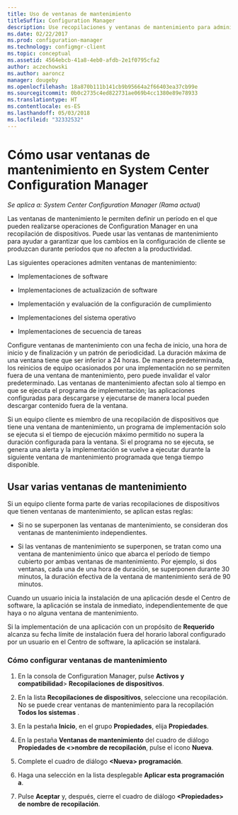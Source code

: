 ```yaml
---
title: Uso de ventanas de mantenimiento
titleSuffix: Configuration Manager
description: Use recopilaciones y ventanas de mantenimiento para administrar eficazmente los clientes en System Center Configuration Manager.
ms.date: 02/22/2017
ms.prod: configuration-manager
ms.technology: configmgr-client
ms.topic: conceptual
ms.assetid: 4564ebcb-41a8-4eb0-afdb-2e1f0795cfa2
author: aczechowski
ms.author: aaroncz
manager: dougeby
ms.openlocfilehash: 18a870b111b141cb9b95664a2f66403ea37cb99e
ms.sourcegitcommit: 0b0c2735c4ed822731ae069b4cc1380e89e78933
ms.translationtype: HT
ms.contentlocale: es-ES
ms.lasthandoff: 05/03/2018
ms.locfileid: "32332532"
---
```

# <a name="how-to-use-maintenance-windows-in-system-center-configuration-manager"></a>Cómo usar ventanas de mantenimiento en System Center Configuration Manager

*Se aplica a: System Center Configuration Manager (Rama actual)*

Las ventanas de mantenimiento le permiten definir un período en el que pueden realizarse operaciones de Configuration Manager en una recopilación de dispositivos. Puede usar las ventanas de mantenimiento para ayudar a garantizar que los cambios en la configuración de cliente se produzcan durante períodos que no afecten a la productividad.  

 Las siguientes operaciones admiten ventanas de mantenimiento:  

-   Implementaciones de software  

-   Implementaciones de actualización de software  

-   Implementación y evaluación de la configuración de cumplimiento  

-   Implementaciones del sistema operativo  

-   Implementaciones de secuencia de tareas  

 Configure ventanas de mantenimiento con una fecha de inicio, una hora de inicio y de finalización y un patrón de periodicidad. La duración máxima de una ventana tiene que ser inferior a 24 horas. De manera predeterminada, los reinicios de equipo ocasionados por una implementación no se permiten fuera de una ventana de mantenimiento, pero puede invalidar el valor predeterminado. Las ventanas de mantenimiento afectan solo al tiempo en que se ejecuta el programa de implementación; las aplicaciones configuradas para descargarse y ejecutarse de manera local pueden descargar contenido fuera de la ventana.  

 Si un equipo cliente es miembro de una recopilación de dispositivos que tiene una ventana de mantenimiento, un programa de implementación solo se ejecuta si el tiempo de ejecución máximo permitido no supera la duración configurada para la ventana. Si el programa no se ejecuta, se genera una alerta y la implementación se vuelve a ejecutar durante la siguiente ventana de mantenimiento programada que tenga tiempo disponible.  

## <a name="using-multiple-maintenance-windows"></a>Usar varias ventanas de mantenimiento  
 Si un equipo cliente forma parte de varias recopilaciones de dispositivos que tienen ventanas de mantenimiento, se aplican estas reglas:  

-   Si no se superponen las ventanas de mantenimiento, se consideran dos ventanas de mantenimiento independientes.  

-   Si las ventanas de mantenimiento se superponen, se tratan como una ventana de mantenimiento único que abarca el período de tiempo cubierto por ambas ventanas de mantenimiento. Por ejemplo, si dos ventanas, cada una de una hora de duración, se superponen durante 30 minutos, la duración efectiva de la ventana de mantenimiento será de 90 minutos.  

 Cuando un usuario inicia la instalación de una aplicación desde el Centro de software, la aplicación se instala de inmediato, independientemente de que haya o no alguna ventana de mantenimiento.  

 Si la implementación de una aplicación con un propósito de **Requerido** alcanza su fecha límite de instalación fuera del horario laboral configurado por un usuario en el Centro de software, la aplicación se instalará.  

### <a name="how-to-configure-maintenance-windows"></a>Cómo configurar ventanas de mantenimiento  

1.  En la consola de Configuration Manager, pulse **Activos y compatibilidad**>  **Recopilaciones de dispositivos**.  

3.  En la lista **Recopilaciones de dispositivos**, seleccione una recopilación. No se puede crear ventanas de mantenimiento para la recopilación **Todos los sistemas** .  

4.  En la pestaña **Inicio**, en el grupo **Propiedades**, elija **Propiedades**.  

5.  En la pestaña **Ventanas de mantenimiento** del cuadro de diálogo **Propiedades de &lt;\>nombre de recopilación**, pulse el icono **Nueva**.  

6.  Complete el cuadro de diálogo **&lt;Nueva\> programación**.  

7.  Haga una selección en la lista desplegable **Aplicar esta programación a**.  

8.  Pulse **Aceptar** y, después, cierre el cuadro de diálogo **&lt;Propiedades\> de nombre de recopilación**.  
